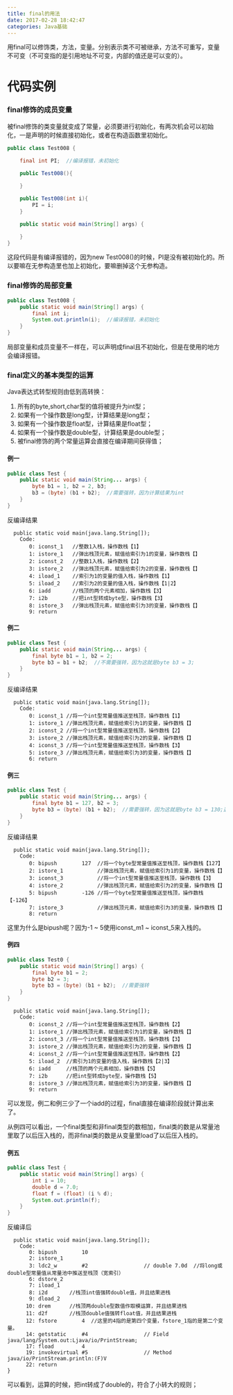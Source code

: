 ```yaml
---
title: final的用法
date: 2017-02-28 18:42:47
categories: Java基础
---
```


用final可以修饰类，方法，变量。分别表示类不可被继承，方法不可重写，变量不可变（不可变指的是引用地址不可变，内部的值还是可以变的）。

# 代码实例
### final修饰的成员变量
被final修饰的类变量就变成了常量，必须要进行初始化，有两次机会可以初始化，一是声明的时候直接初始化，或者在构造函数里初始化。
```java
public class Test008 {

    final int PI;  //编译报错，未初始化

    public Test008(){
        
    }

    public Test008(int i){
        PI = i;
    }

    public static void main(String[] args) {

    }
}
```
这段代码是有编译报错的，因为new Test008()的时候，PI是没有被初始化的。所以要嘛在无参构造里也加上初始化，要嘛删掉这个无参构造。

### final修饰的局部变量
```java
public class Test008 {
    public static void main(String[] args) {
        final int i;
        System.out.println(i);  //编译报错，未初始化
    }
}
```
局部变量和成员变量不一样在，可以声明成final且不初始化，但是在使用的地方会编译报错。

### final定义的基本类型的运算
Java表达式转型规则由低到高转换：

1. 所有的byte,short,char型的值将被提升为int型；
2. 如果有一个操作数是long型，计算结果是long型；
3. 如果有一个操作数是float型，计算结果是float型；
4. 如果有一个操作数是double型，计算结果是double型；
5. 被final修饰的两个常量运算会直接在编译期间获得值；

####  例一
```java
public class Test {
    public static void main(String... args) {
        byte b1 = 1, b2 = 2, b3;
        b3 = (byte) (b1 + b2);  //需要强转，因为计算结果为int
    }
}
```
反编译结果
```
  public static void main(java.lang.String[]);
    Code:
       0: iconst_1   //整数1入栈，操作数栈【1】
       1: istore_1   //弹出栈顶元素，赋值给索引为1的变量，操作数栈【】
       2: iconst_2   //整数1入栈，操作数栈【2】
       3: istore_2   //弹出栈顶元素，赋值给索引为2的变量，操作数栈【】
       4: iload_1    //索引为1的变量的值入栈，操作数栈【1】
       5: iload_2    //索引为2的变量的值入栈，操作数栈【1|2】
       6: iadd       //栈顶的两个元素相加，操作数栈【3】
       7: i2b        //把int型转成byte型，操作数栈【3】
       8: istore_3   //弹出栈顶元素，赋值给索引为3的变量，操作数栈【】
       9: return

```

####  例二
```java
public class Test {
    public static void main(String... args) {
        final byte b1 = 1, b2 = 2;
        byte b3 = b1 + b2;  //不需要强转，因为这就是byte b3 = 3;
    }
}
```
反编译结果
```
  public static void main(java.lang.String[]);
    Code:
       0: iconst_1 //将一个int型常量值推送至栈顶，操作数栈【1】
       1: istore_1 //弹出栈顶元素，赋值给索引为1的变量，操作数栈【】
       2: iconst_2 //将一个int型常量值推送至栈顶，操作数栈【2】
       3: istore_2 //弹出栈顶元素，赋值给索引为2的变量，操作数栈【】
       4: iconst_3 //将一个int型常量值推送至栈顶，操作数栈【3】
       5: istore_3 //弹出栈顶元素，赋值给索引为3的变量，操作数栈【】
       6: return

```

####  例三
```java
public class Test {
    public static void main(String... args) {
        final byte b1 = 127, b2 = 3;
        byte b3 = (byte) (b1 + b2);  //需要强转，因为这就是byte b3 = 130;这是不合法的
    }
}
```
反编译结果
```
  public static void main(java.lang.String[]);
    Code:
       0: bipush        127  //将一个byte型常量值推送至栈顶，操作数栈【127】
       2: istore_1           //弹出栈顶元素，赋值给索引为1的变量，操作数栈【】
       3: iconst_3           //将一个int型常量值推送至栈顶，操作数栈【3】
       4: istore_2           //弹出栈顶元素，赋值给索引为2的变量，操作数栈【】
       5: bipush        -126 //将一个byte型常量值推送至栈顶，操作数栈【-126】
       7: istore_3           //弹出栈顶元素，赋值给索引为3的变量，操作数栈【】
       8: return

```
这里为什么是bipush呢？因为-1 ~ 5使用iconst_m1 ~ iconst_5来入栈的。

#### 例四
```java
public class Test0 {
    public static void main(String[] args) {
        final byte b1 = 2;
        byte b2 = 3;
        byte b3 = (byte) (b1 + b2);  //需要强转
    }
}
```

```
  public static void main(java.lang.String[]);
    Code:
       0: iconst_2 //将一个int型常量值推送至栈顶，操作数栈【2】
       1: istore_1 //弹出栈顶元素，赋值给索引为1的变量，操作数栈【】
       2: iconst_3 //将一个int型常量值推送至栈顶，操作数栈【3】
       3: istore_2 //弹出栈顶元素，赋值给索引为2的变量，操作数栈【】
       4: iconst_2 //将一个int型常量值推送至栈顶，操作数栈【2】
       5: iload_2  //索引为1的变量的值入栈，操作数栈【2|3】
       6: iadd     //栈顶的两个元素相加，操作数栈【5】
       7: i2b      //把int型转成byte型，操作数栈【5】
       8: istore_3 //弹出栈顶元素，赋值给索引为3的变量，操作数栈【】
       9: return
```

可以发现，例二和例三少了一个iadd的过程，final直接在编译阶段就计算出来了。

从例四可以看出，一个final类型和非final类型的数相加，final类的数是从常量池里取了以后压入栈的，而非final类的数是从变量里load了以后压入栈的。

#### 例五
```java
public class Test {
    public static void main(String[] args) {
        int i = 10;
        double d = 7.0;
        float f = (float) (i % d);
        System.out.println(f);
    }
}
```
反编译后
```
  public static void main(java.lang.String[]);
    Code:
       0: bipush        10
       2: istore_1
       3: ldc2_w        #2                  // double 7.0d  //将long或double型常量值从常量池中推送至栈顶（宽索引）
       6: dstore_2
       7: iload_1
       8: i2d       //栈顶int值强转double值，并且结果进栈
       9: dload_2
      10: drem      //栈顶两double型数值作取模运算，并且结果进栈
      11: d2f       //栈顶double值强转float值，并且结果进栈
      12: fstore        4  //这里的4指的是第四个变量，fstore_1指的是第二个变量。
      14: getstatic     #4                  // Field java/lang/System.out:Ljava/io/PrintStream;
      17: fload         4
      19: invokevirtual #5                  // Method java/io/PrintStream.println:(F)V
      22: return
}
```
可以看到，运算的时候，把int转成了double的，符合了小转大的规则；